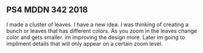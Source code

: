 ## PS4 MDDN 342 2018
I made a cluster of leaves. I have a new idea. i was thinking of creating a bunch or leaves that has different colors. As you zoom in the leaves change color and gets smaller. im improving the design more. Later im going to impliment details that will only appear on a certain zoom level.